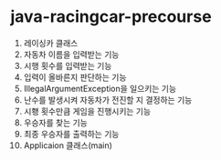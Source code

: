 # java-racingcar-precourse
1. 레이싱카 클래스
2. 자동차 이름을 입력받는 기능
3. 시행 횟수를 입력받는 기능
4. 입력이 올바른지 판단하는 기능
5. IllegalArgumentException을 일으키는 기능
6. 난수를 발생시켜 자동차가 전진할 지 결정하는 기능
7. 시횅 횟수만큼 게임을 진행시키는 기능
8. 우승자를 찾는 기능
9. 최종 우승자를 출력하는 기능
10. Applicaion 클래스(main)
